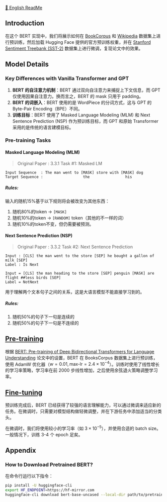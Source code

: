 [📖 English ReadMe](./README.md)

## Introduction
在这个 BERT 实现中，我们将展示如何在 [BookCorpus](https://huggingface.co/datasets/bookcorpus/bookcorpus) 和 [Wikipedia](https://huggingface.co/datasets/wikimedia/wikipedia) 数据集上进行预训练，然后加载 Hugging Face 提供的官方预训练权重，并在 [Stanford Sentiment Treebank (SST-2)](https://nlp.stanford.edu/~socherr/EMNLP2013_RNTN.pdf) 数据集上进行微调，复现论文中的效果。

## Model Details

### Key Differences with Vanilla Transformer and GPT
1. **BERT 的自注意力机制**：BERT 通过双向自注意力来捕捉上下文信息，而 GPT 仅使用因果自注意力。换而言之，BERT 的 mask 只用于 padding。
2. **BERT 的词嵌入**：BERT 使用的是 WordPiece 的分词方式，这与 GPT 的 Byte-Pair Encoding（BPE）不同。
3. **训练目标**：BERT 使用了 Masked Language Modeling (MLM) 和 Next Sentence Prediction (NSP) 作为预训练目标，而 GPT 和原始 Transformer 采用的是传统的语言建模目标。

### Pre-training Tasks

#### Masked Language Modeling (MLM)

> Original Paper : 3.3.1 Task #1: Masked LM 

```
Input Sequence  : The man went to [MASK] store with [MASK] dog
Target Sequence :                  the                his
```

##### Rules:

输入的随机15%基于以下规则将会被改变为其他东西：

1. 随机80%的token -> `[MASK]`
2. 随机10%的token -> `[RANDOM]` token（其他的不一样的词）
3. 随机10%的token不变，但仍需要被预测。

#### Next Sentence Prediction (NSP)

> Original Paper : 3.3.2 Task #2: Next Sentence Prediction

```
Input : [CLS] the man went to the store [SEP] he bought a gallon of milk [SEP]
Label : Is Next

Input = [CLS] the man heading to the store [SEP] penguin [MASK] are flight ##less birds [SEP]
Label = NotNext
```

用于理解两个文本句子之间的关系，这是大语言模型不能直接学习到的。

##### Rules:

1. 随机50%的句子下一句是连续的
2. 随机50%的句子下一句是不连续的

## [Pre-training](./pretrain.ipynb)
根据 [BERT: Pre-training of Deep Bidirectional Transformers for Language Understanding](https://arxiv.org/abs/1810.04805) 论文中的设置，BERT 在 BooksCorpus 数据集上进行预训练，使用 AdamW 优化器（$w = 0.01, \text{max-lr} = 2.4 \times 10^{-4}$）。训练时使用了线性增长的学习率策略，学习率在前 2000 步线性增加，之后使用余弦退火策略调整学习率。

## [Fine-tuning](./finetune.ipynb)
预训练完成后，BERT 已经获得了较强的语言理解能力，可以通过微调来适应新的任务。在微调时，只需要对模型结构做轻微调整，并在下游任务中添加适当的分类头。

在微调时，我们将使用较小的学习率（如 $3 \times 10^{-5}$），并使用合适的 batch size。一般情况下，训练 3-4 个 epoch 足矣。

## Appendix
### How to Download Pretrained BERT?
在命令行运行以下指令：
```bash
pip install -U huggingface-cli
export HF_ENDPOINT=https://hf-mirror.com
huggingface-cli download bert-base-uncased --local-dir path/to/pretrained_dir
```
